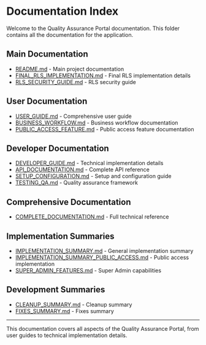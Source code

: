 # Documentation Index

Welcome to the Quality Assurance Portal documentation. This folder contains all the documentation for the application.

## Main Documentation

- [README.md](README.md) - Main project documentation
- [FINAL_RLS_IMPLEMENTATION.md](FINAL_RLS_IMPLEMENTATION.md) - Final RLS implementation details
- [RLS_SECURITY_GUIDE.md](RLS_SECURITY_GUIDE.md) - RLS security guide

## User Documentation

- [USER_GUIDE.md](USER_GUIDE.md) - Comprehensive user guide
- [BUSINESS_WORKFLOW.md](BUSINESS_WORKFLOW.md) - Business workflow documentation
- [PUBLIC_ACCESS_FEATURE.md](PUBLIC_ACCESS_FEATURE.md) - Public access feature documentation

## Developer Documentation

- [DEVELOPER_GUIDE.md](DEVELOPER_GUIDE.md) - Technical implementation details
- [API_DOCUMENTATION.md](API_DOCUMENTATION.md) - Complete API reference
- [SETUP_CONFIGURATION.md](SETUP_CONFIGURATION.md) - Setup and configuration guide
- [TESTING_QA.md](TESTING_QA.md) - Quality assurance framework

## Comprehensive Documentation

- [COMPLETE_DOCUMENTATION.md](COMPLETE_DOCUMENTATION.md) - Full technical reference

## Implementation Summaries

- [IMPLEMENTATION_SUMMARY.md](IMPLEMENTATION_SUMMARY.md) - General implementation summary
- [IMPLEMENTATION_SUMMARY_PUBLIC_ACCESS.md](IMPLEMENTATION_SUMMARY_PUBLIC_ACCESS.md) - Public access implementation
- [SUPER_ADMIN_FEATURES.md](SUPER_ADMIN_FEATURES.md) - Super Admin capabilities

## Development Summaries

- [CLEANUP_SUMMARY.md](CLEANUP_SUMMARY.md) - Cleanup summary
- [FIXES_SUMMARY.md](FIXES_SUMMARY.md) - Fixes summary

---

This documentation covers all aspects of the Quality Assurance Portal, from user guides to technical implementation details.